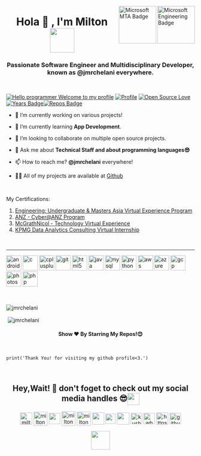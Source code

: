 [<img align="right" alt="Microsoft Engineering Badge"  width="100px" src="https://insidesherpa.s3.amazonaws.com/vinternships/companyassets/F9NstoYweMhrBLf2u/cAGzaHrsSeBPSicgw/ENG%20VEP.png" />](https://www.theforage.com/badges/5D7RHhoPX3xAjHbDm/THAgsPQ38Mau5GAtH/Engineering%3A%20Undergraduate%20%26%20Masters%20Asia%20Virtual%20Experience%20Program/Milton)
[<img align="right" alt="Microsoft MTA Badge"  width="100px" src="https://images.youracclaim.com/images/d7eb73f9-946c-42c2-a971-06ac2abf46e2/MTA-Introduction_to_Programming_Using_Java.png" />](https://www.youracclaim.com/badges/cfde5297-720a-4a71-8361-1290b34c8f7c/public_url)

<h1 align="center">Hola 👋 , I'm Milton <img src="https://github.com/TheDudeThatCode/TheDudeThatCode/blob/master/Assets/Developer.gif" width="65px"></h1>
<h3 align="center"> Passionate Software Engineer and Multidisciplinary Developer, known as @jmrchelani everywhere.</h3><br>

[![Hello programmer Welcome to my profile](https://img.shields.io/badge/Github-<3-brightgreen.svg?style=flat&logo=github)](https://github.com/jmrchelani) [![Profile](https://Visitor-badge.glitch.me/badge?page_id=jmrchelani.profileviews-badge)](https://github.com/jmrchelani) [![Open Source Love](https://img.shields.io/github/followers/jmrchelani?style=social)](https://github.com/jmrchelani?tab=followers)[![Years Badge](https://badges.pufler.dev/years/jmrchelani)](https://badges.pufler.dev/years/jmrchelani)[![Repos Badge](https://badges.pufler.dev/repos/jmrchelani)](https://badges.pufler.dev/repos/jmrchelani)
<br>
<!-- - 🕵 Intern at The [Cyrrup Solutions Pvt Ltd Foundation](https://www.cyrrup.com/) **(web developer and designer)** -->

- 🔭 I’m currently working on various projects! <!-- [Real-Time-Pose-Animation](https://github.com/aritrochakraborty29/Real-Time-Pose-Animation) -->

- 🌱 I’m currently learning **App Development**.

- 👯 I’m looking to collaborate on multiple open source projects.

<!-- - 🤝 I’m looking for help with [QX Research](https://github.com/qxresearch/qxresearch-event-1) -->

- 💬 Ask me about **Technical Staff and about programming languages😎**

- 📫 How to reach me? **@jmrchelani** everywhere!

- 👨‍💻 All of my projects are available at [Github](https://github.com/jmrchelani)

<br>

My Certifications:

1. [Engineering: Undergraduate & Masters Asia Virtual Experience Program](https://www.theforage.com/badges/5D7RHhoPX3xAjHbDm/THAgsPQ38Mau5GAtH/Engineering%3A%20Undergraduate%20%26%20Masters%20Asia%20Virtual%20Experience%20Program/Milton)
2. [ANZ - Cyber@ANZ Program](https://www.theforage.com/virtual-internships/prototype/Hf4QMESoFeQwXPsiH/Cyber%40ANZ%20Program)
3. [McGrathNicol - Technology Virtual Experience](https://www.theforage.com/virtual-internships/prototype/hwoGXmymuKeX9mmDh/Technology%20Virtual%20Experience)
4. [KPMG Data Analytics Consulting Virtual Internship](https://www.theforage.com/virtual-internships/theme/m7W4GMqeT3bh9Nb2c/KPMG-Data-Analytics-Virtual-Internship)
<br>
<hr>


<p align="left"><img src="https://devicons.github.io/devicon/devicon.git/icons/android/android-original-wordmark.svg" alt="android" width="40" height="40"/> <img src="https://devicons.github.io/devicon/devicon.git/icons/c/c-original.svg" alt="c" width="40" height="40"/> <img src="https://devicons.github.io/devicon/devicon.git/icons/cplusplus/cplusplus-original.svg" alt="cplusplus" width="40" height="40"/> <img src="https://www.vectorlogo.zone/logos/git-scm/git-scm-icon.svg" alt="git" width="40" height="40"/> <img src="https://devicons.github.io/devicon/devicon.git/icons/html5/html5-original-wordmark.svg" alt="html5" width="40" height="40"/> <img src="https://devicons.github.io/devicon/devicon.git/icons/java/java-original-wordmark.svg" alt="java" width="40" height="40"/> <img src="https://devicons.github.io/devicon/devicon.git/icons/mysql/mysql-original-wordmark.svg" alt="mysql" width="40" height="40"/> <img src="https://devicons.github.io/devicon/devicon.git/icons/python/python-original.svg" alt="python" width="40" height="40"/>
<img src="https://devicons.github.io/devicon/devicon.git/icons/amazonwebservices/amazonwebservices-original-wordmark.svg" alt="aws" width="40" height="40"/> <img src="https://www.vectorlogo.zone/logos/microsoft_azure/microsoft_azure-icon.svg" alt="azure" width="40" height="40"/> <img src="https://www.vectorlogo.zone/logos/google_cloud/google_cloud-icon.svg" alt="gcp" width="40" height="40"/>
<img src="https://devicons.github.io/devicon/devicon.git/icons/photoshop/photoshop-plain.svg" alt="photoshop" width="40" height="40"/> <img src="https://devicons.github.io/devicon/devicon.git/icons/php/php-original.svg" alt="php" width="40" height="40"/></p>
<br>

<p><img align="left" src="https://github-readme-stats.vercel.app/api/top-langs/?username=jmrchelani&layout=compact&hide=html&theme=highcontrast" alt="jmrchelani" /></p>
<br>

<p>&nbsp;<img align="center" src="https://github-readme-stats.vercel.app/api?username=jmrchelani&show_icons=true&theme=radical" alt="jmrchelani" /></p>

<h4 align="center">Show ❤️ By Starring My Repos!😊</h4>
<br>

```python3
print('Thank You! for visiting my github profile<3.')
```

<br>
<h2 align="center">Hey,Wait! 👋 don't foget to check out my social media handles 😎<img align="center" src="https://github.com/TheDudeThatCode/TheDudeThatCode/blob/master/Assets/Handshake.gif" height="32px"></h2>

<p align="center">
<a href="https://www.linkedin.com/in/milton-chelani-834a681a0/"><img align="center" src="https://img.favpng.com/15/24/8/linkedin-professional-network-service-clip-art-png-favpng-q49500q2zb8L7VrKSwnzAPEEM.jpg" alt="milton's linkedin" width="32px" height="31.5px"/></a>  
<a href="https://stackoverflow.com/users/14437274/milton" target="blank"><img align="center" src="https://cdn.sstatic.net/Sites/stackoverflow/company/Img/logos/so/so-icon.svg?v=f13ebeedfa9e" alt="milton stackoverflow" height="37" width="37" /></a>
<a href="https://kaggle.com/" target="blank"><img align="center" src="https://www.iconfinder.com/data/icons/logos-and-brands-adobe/512/189_Kaggle-512.png" alt="" height="30" width="30" /></a>
<a href="https://fb.com/jmrchelani" target="blank"><img align="center" src="https://i.pinimg.com/564x/ac/57/3b/ac573b439cde3dec8ca1c6739ae7f628.jpg" alt="milton fb" height="38" width="37" /></a>
<a href="https://instagram.com/jmrchelani" target="blank"><img align="center" src="https://img.favpng.com/9/25/24/computer-icons-instagram-logo-sticker-png-favpng-LZmXr3KPyVbr8LkxNML458QV3.jpg" alt="milton insta" height="37" width="37" /></a>
<a href="https://www.youtube.com/" target="blank"><img align="center" src="https://img.favpng.com/18/7/22/scalable-vector-graphics-social-media-youtube-logo-png-favpng-X24i5zHCJkRER9Uik7KY0htRs.jpg" alt="" height="32" width="32" /></a>
<a href="https://www.hackerrank.com/" target="blank"><img align="center" src="https://upload.wikimedia.org/wikipedia/commons/thumb/4/40/HackerRank_Icon-1000px.png/900px-HackerRank_Icon-1000px.png" alt="" height="27" width="27" /></a>
<a href="https://auth.geeksforgeeks.org/user//todo-done/" target="blank"><img align="center" src="https://media.geeksforgeeks.org/wp-content/cdn-uploads/gfg_200X200.png" alt="" height="32" width="33" /></a>
<a href="https://twitter.com/" target="blank"><img align="center" src="https://www.freepnglogos.com/uploads/twitter-logo-png/twitter-logo-vector-png-clipart-1.png" alt="kushal Das" height="30" width="30" /></a>
<a href="https://wa.me/7044331339" target="blank"><img align="center" src="https://img.favpng.com/3/18/7/whatsapp-icon-logo-png-favpng-NxdPMC0c3NCiUKmJNPJ10SyXz.jpg" alt="whatsapp" height="30" width="30" /></a>
<a href="https://medium.com/" target="blank"><img align="center" src="https://www.iconfinder.com/data/icons/social-media-2210/24/Medium-512.png" alt="https://medium.com/" height="32" width="32" /></a> 
<a href="https://github.com/jmrchelani" target="blank"><img align="center" src="https://www.flaticon.com/svg/static/icons/svg/25/25231.svg" alt="github" height="30" width="30" /></a>  
</p>
<p align="center"><img src="https://media.tenor.com/images/f6f5fa25d11d037028188cef60f260e7/tenor.gif" width="50"></p>
